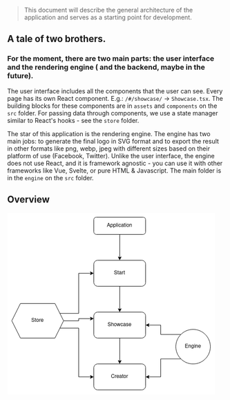 > This document will describe the general architecture of the application and serves as a starting point for development. 

## A tale of two brothers.

### For the moment, there are two main parts: the user interface and the rendering engine ( and the backend, maybe in the future).

The user interface includes all the components that the user can see. Every page has its own React component. E.g.: `/#/showcase/` -> `Showcase.tsx`. The building blocks for these components are in `assets` and `components` on the `src` folder. For passing data through components, we use a state manager similar to React's hooks - see the `store` folder.

The star of this application is the rendering engine. The engine has two main jobs: to generate the final logo in SVG format and to export the result in other formats like png, webp, jpeg with different sizes based on their platform of use (Facebook, Twitter). Unlike the user interface, the engine does not use React, and it is framework agnostic - you can use it with other frameworks like Vue, Svelte, or pure HTML & Javascript. The main folder is in the `engine` on the `src` folder.

## Overview

![Overview](development/Overview.png)